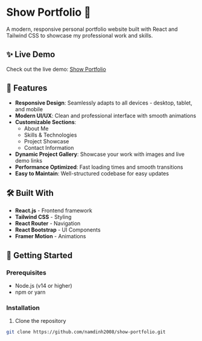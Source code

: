 # Show Portfolio 🎨

A modern, responsive personal portfolio website built with React and Tailwind CSS to showcase my professional work and skills.

## ✨ Live Demo

Check out the live demo: [Show Portfolio](https://show-portfo.netlify.app/)

## 🎯 Features

- **Responsive Design**: Seamlessly adapts to all devices - desktop, tablet, and mobile
- **Modern UI/UX**: Clean and professional interface with smooth animations
- **Customizable Sections**:
  - About Me
  - Skills & Technologies
  - Project Showcase
  - Contact Information
- **Dynamic Project Gallery**: Showcase your work with images and live demo links
- **Performance Optimized**: Fast loading times and smooth transitions
- **Easy to Maintain**: Well-structured codebase for easy updates

## 🛠️ Built With

- **React.js** - Frontend framework
- **Tailwind CSS** - Styling
- **React Router** - Navigation
- **React Bootstrap** - UI Components
- **Framer Motion** - Animations

## 🚀 Getting Started

### Prerequisites

- Node.js (v14 or higher)
- npm or yarn

### Installation

1. Clone the repository
```bash
git clone https://github.com/namdinh2008/show-portfolio.git
